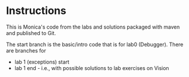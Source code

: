 # Instructions

This is Monica's code from the labs and solutions packaged with maven and published to Git.

The start branch is the basic/intro code that is for lab0 (Debugger).
There are branches for
* lab 1 (exceptions) start
* lab 1 end - i.e., with possible solutions to lab exercises on Vision
